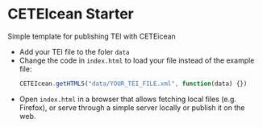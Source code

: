 # CETEIcean Starter

Simple template for publishing TEI with CETEicean 

* Add your TEI file to the foler `data`
* Change the code in `index.html` to load your file instead of the example file:
  ```javascript
  CETEIcean.getHTML5("data/YOUR_TEI_FILE.xml", function(data) {})
  ```
* Open `index.html` in a browser that allows fetching local files (e.g. Firefox), or serve through a simple server locally or publish it on the web.